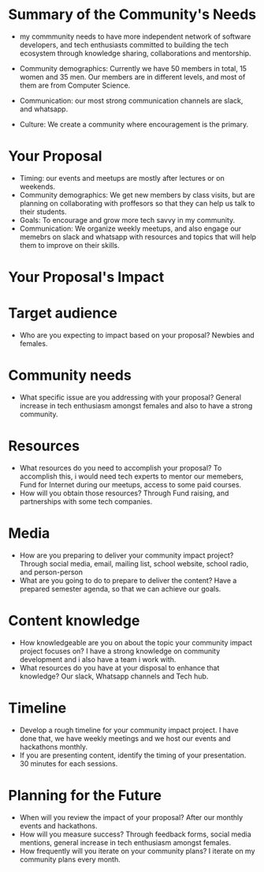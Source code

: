 # Summary of the Community's Needs
* my commmunity needs to have more  independent network of software developers, 
and tech enthusiasts committed to building the tech ecosystem through knowledge sharing,
collaborations and mentorship.
 * Community demographics: Currently we have 50 members in total, 15 women and 35 men. 
Our members are in different levels, and most of them are from Computer Science.
* Communication: our most strong communication channels are slack, and whatsapp.

* Culture: We create a community where encouragement is the primary.
# Your Proposal
* Timing: our events and meetups are mostly after lectures or on weekends.
* Community demographics:  We get new members by class visits, but are planning on collaborating with proffesors so that they can help us talk to their students.
* Goals: To encourage and grow more tech savvy in my community.
* Communication: We organize weekly meetups, and also engage our memebrs on slack and whatsapp with resources and topics that will help them to improve on their skills.
# Your Proposal's Impact
# Target audience
* Who are you expecting to impact based on your proposal? Newbies and females.
# Community needs
* What specific issue are you addressing with your proposal? General increase in tech enthusiasm amongst females and also to have a strong community.
# Resources
* What resources do you need to accomplish your proposal? To accomplish this, i would need tech experts to mentor our memebers, Fund for Internet during our meetups, access to some paid courses.
* How will you obtain those resources? Through Fund raising, and partnerships with some tech companies.
# Media
* How are you preparing to deliver your community impact project? Through social media, email, mailing list, school website, school radio,  and person-person 
* What are you going to do to prepare to deliver the content? Have a prepared semester agenda, so that we can achieve our goals.
# Content knowledge
* How knowledgeable are you on about the topic your community impact project focuses on? I have a strong knowledge on community development and i also have a team i work with.
* What resources do you have at your disposal to enhance that knowledge? Our slack, Whatsapp channels and Tech hub.
# Timeline
* Develop a rough timeline for your community impact project. I have done that, we have weekly meetings and we host our events and hackathons monthly.
* If you are presenting content, identify the timing of your presentation. 30 minutes for each sessions.
# Planning for the Future
* When will you review the impact of your proposal? After our monthly events and hackathons.
* How will you measure success? Through feedback forms, social media mentions, general increase in tech enthusiasm amongst females.
* How frequently will you iterate on your community plans? I iterate on my community plans every month.

